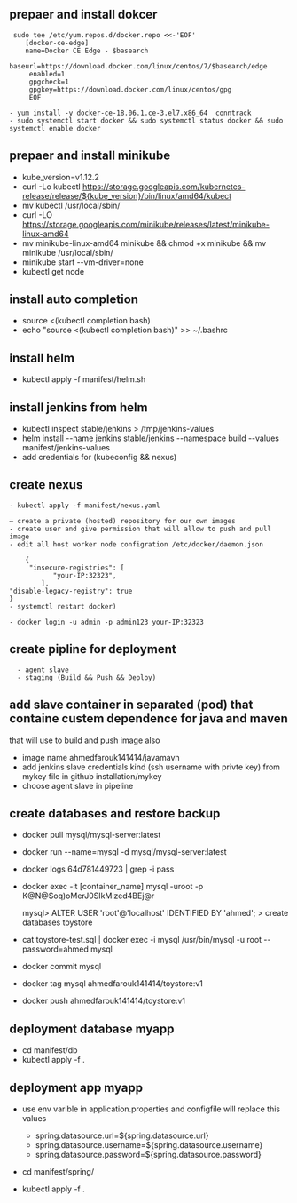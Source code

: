 ##  prepaer and install dokcer  
 	 sudo tee /etc/yum.repos.d/docker.repo <<-'EOF'  
   		[docker-ce-edge]
   		name=Docker CE Edge - $basearch
	    	baseurl=https://download.docker.com/linux/centos/7/$basearch/edge
   		 enabled=1
   		 gpgcheck=1
   		 gpgkey=https://download.docker.com/linux/centos/gpg
   		 EOF 
    
    - yum install -y docker-ce-18.06.1.ce-3.el7.x86_64  conntrack 
    - sudo systemctl start docker && sudo systemctl status docker && sudo systemctl enable docker

##  prepaer and install minikube  
  - kube_version=v1.12.2
  - curl -Lo kubectl https://storage.googleapis.com/kubernetes-release/release/${kube_version}/bin/linux/amd64/kubect
  - mv kubectl /usr/local/sbin/
  - curl -LO https://storage.googleapis.com/minikube/releases/latest/minikube-linux-amd64
  - mv minikube-linux-amd64 minikube && chmod +x minikube && mv minikube /usr/local/sbin/
  - minikube start --vm-driver=none
  - kubectl get node
 
##  install auto completion   
  - source <(kubectl completion bash) 
  - echo "source <(kubectl completion bash)" >> ~/.bashrc

## install helm 
 - kubectl apply -f manifest/helm.sh 
   
## install jenkins from helm 
   - kubectl inspect stable/jenkins > /tmp/jenkins-values
   - helm install --name jenkins stable/jenkins --namespace build  --values manifest/jenkins-values
   - add credentials for (kubeconfig && nexus)

## create nexus 
    - kubectl apply -f manifest/nexus.yaml 

    – create a private (hosted) repository for our own images
    - create user and give permission that will allow to push and pull image 
    - edit all host worker node configration /etc/docker/daemon.json

  		{
 		 "insecure-registries": [
   		       "your-IP:32323",
  			],
  	"disable-legacy-registry": true
	}
    - systemctl restart docker)
 
    - docker login -u admin -p admin123 your-IP:32323



## create pipline for deployment 
      - agent slave 
      - staging (Build && Push && Deploy)

## add slave container in separated (pod) that containe custem dependence for java and maven 
that will use to build and push image also
   - image name ahmedfarouk141414/javamavn
   - add jenkins slave credentials kind (ssh username with privte key) from mykey file in github installation/mykey 
   - choose agent slave in pipeline

## create databases and restore backup
  - docker pull mysql/mysql-server:latest
  - docker run --name=mysql -d mysql/mysql-server:latest
  - docker logs 64d781449723 | grep -i pass
  
	
  - docker exec -it [container_name] mysql -uroot -p
       K@N@Soq)oMerJ0SIkMized4BEj@r
       
    mysql> ALTER USER 'root'@'localhost' IDENTIFIED BY 'ahmed';
         > create databases toystore
         
  - cat toystore-test.sql  | docker exec -i mysql /usr/bin/mysql -u root --password=ahmed mysql
  - docker commit mysql 
  - docker tag mysql  ahmedfarouk141414/toystore:v1
  - docker push  ahmedfarouk141414/toystore:v1

## deployment database myapp 
  - cd manifest/db
  - kubectl apply -f . 

## deployment app myapp 
  - use env varible in  application.properties and configfile will replace this values 

   	- spring.datasource.url=${spring.datasource.url}
	- spring.datasource.username=${spring.datasource.username}
	- spring.datasource.password=${spring.datasource.password}
	
  - cd manifest/spring/
  - kubectl apply -f  .




